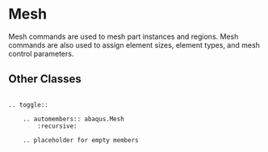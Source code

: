 # Mesh

Mesh commands are used to mesh part instances and regions. Mesh commands are also used to assign element sizes, element types, and mesh control parameters.

## Other Classes

```{eval-rst}

.. toggle::

    .. automembers:: abaqus.Mesh
        :recursive:

    .. placeholder for empty members
```

